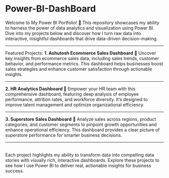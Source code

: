 # Power-BI-DashBoard
Welcome to My Power BI Portfolio! 🚀
This repository showcases my ability to harness the power of data analytics and visualization using Power BI. Dive into my projects below and discover how I turn raw data into interactive, insightful dashboards that drive data-driven decision-making.
<hr>
Featured Projects:
<strong>1. Ashutosh Ecommerce Sales Dashboard</strong> 🛒
Uncover key insights from ecommerce sales data, including sales trends, customer behavior, and performance metrics. This dashboard helps businesses boost sales strategies and enhance customer satisfaction through actionable insights.
<hr>
<strong>2. HR Analytics Dashboard </strong>👥
Empower your HR team with this comprehensive dashboard, featuring deep analysis of employee performance, attrition rates, and workforce diversity. It’s designed to improve talent management and optimize organizational efficiency.
<hr>
<strong>3. Superstore Sales Dashboard</strong> 🏪
Analyze sales across regions, product categories, and customer segments to pinpoint growth opportunities and enhance operational efficiency. This dashboard provides a clear picture of superstore performance for smarter business decisions.
<hr>
<br>
Each project highlights my ability to transform data into compelling data stories with visually rich, interactive dashboards. Explore these projects to see how I use Power BI to deliver real, actionable insights for business success.




